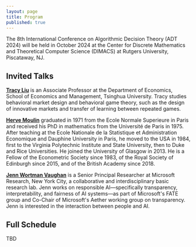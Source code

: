 ```yaml
---
layout: page
title: Program
published: true
---
```


The 8th International Conference on Algorithmic Decision Theory (ADT 2024) will be held in October 2024 at the Center for Discrete Mathematics and Theoretical Computer Science (DIMACS) at Rutgers University, Piscataway, NJ. 


## Invited Talks

**[Tracy Liu](https://tracyxliu.com/)** is an Associate Professor at the Department of Economics, School of Economics and Management, Tsinghua University. Tracy studies behavioral market design and behavioral game theory, such as the design of innovative markets and transfer of learning between repeated games.

**[Herve Moulin](https://www.gla.ac.uk/schools/business/staff/hervemoulin/)** graduated in 1971 from the Ecole Normale Superieure in Paris and received his PhD in mathematics from the Université de Paris in 1975. After teaching at the Ecole Nationale de la Statistique et Administration Economique and Dauphine University in Paris, he moved to the USA in 1984, first to the Virginia Polytechnic Institute and State University, then to Duke and Rice Universities. He joined the University of Glasgow in 2013. He is a Fellow of the Econometric Society since 1983, of the Royal Society of Edinburgh since 2015, and of the British Academy since 2018.

**[Jenn Wortman Vaughan](https://www.jennwv.com/)** is a Senior Principal Researcher at Microsoft Research, New York City, a collaborative and interdisciplinary basic research lab. Jenn works on responsible AI—specifically transparency, interpretability, and fairness of AI systems—as part of Microsoft's FATE group and Co-Chair of Microsoft's Aether working group on transparency. Jenn is interested in the interaction between people and AI.


## Full Schedule

TBD
